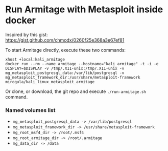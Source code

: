 # Run Armitage with Metasploit inside docker

Inspired by this gist: https://gist.github.com/chmodx/0260f25e368a3e67ef81

To start Armitage directly, execute these two commands:
```
xhost +local:kali_armitage
docker run --rm --name armitage --hostname="kali_armitage" -t -i -e DISPLAY=$DISPLAY -v /tmp/.X11-unix:/tmp/.X11-unix -v mg_metasploit_postgresql_data:/var/lib/postgresql -v mg_metasploit_framework_dir:/usr/share/metasploit-framework mirogula/kali_linux_metasploit_armitage
```

Or clone, or download, the git repo and execute `./run-armitage.sh` command.

### Named volumes list
- `mg_metasploit_postgresql_data -> /var/lib/postgresql`
- `mg_metasploit_framework_dir -> /usr/share/metasploit-framework`
- `mg_root_msf4_dir -> /root/.msf4`
- `mg_root_armitage_dir -> /root/.armitage`
- `mg_data_dir -> /data`
